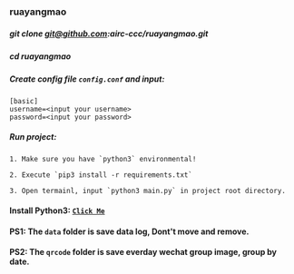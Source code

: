 ### ruayangmao

##### git clone git@github.com:airc-ccc/ruayangmao.git

##### cd ruayangmao

##### Create config file `config.conf` and input:
```
[basic]
username=<input your username>
password=<input your password>
```

##### Run project:
```
1. Make sure you have `python3` environmental!

2. Execute `pip3 install -r requirements.txt`

3. Open termainl, input `python3 main.py` in project root directory.
```

#### Install Python3: [`Click Me`](https://www.python.org/downloads/)


#### PS1: The `data` folder is save data log, Dont't move and remove.

#### PS2: The `qrcode` folder is  save everday wechat group image, group by date.
